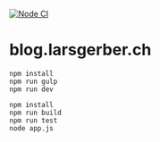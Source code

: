 [![Node CI](https://github.com/larsgerber/minimalism-blog/actions/workflows/main.yml/badge.svg?branch=1.1.1)](https://github.com/larsgerber/minimalism-blog/actions/workflows/main.yml)

# blog.larsgerber.ch

``` none
npm install
npm run gulp
npm run dev
```

``` none
npm install
npm run build
npm run test
node app.js
```
